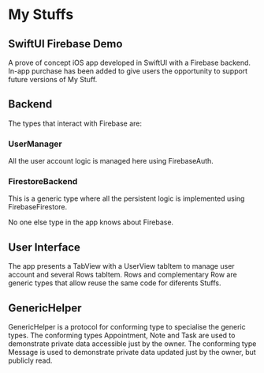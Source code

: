 # My Stuffs
## SwiftUI Firebase Demo

A prove of concept iOS app developed in SwiftUI with a Firebase backend.
In-app purchase has been added to give users the opportunity to support future versions of My Stuff.

## Backend
The types that interact with Firebase are:

### UserManager
All the user account logic is managed here using FirebaseAuth.

### FirestoreBackend
This is a generic type where all the persistent logic is implemented using FirebaseFirestore.

No one else type in the app knows about Firebase.

## User Interface
The app presents a TabView with a UserView tabItem to manage user account  and several Rows tabItem. Rows and complementary Row are generic types that allow reuse the same code for diferents Stuffs.

## GenericHelper
GenericHelper is a protocol for conforming type to specialise the generic types. 
The conforming types Appointment, Note and Task are used to demonstrate private data accessible just by the owner.
The conforming type Message is used to demonstrate private data updated just by the owner, but publicly read.
